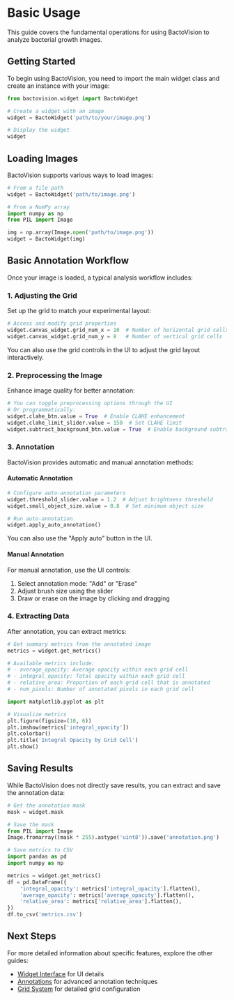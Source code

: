 # Basic Usage

This guide covers the fundamental operations for using BactoVision to analyze bacterial growth images.

## Getting Started

To begin using BactoVision, you need to import the main widget class and create an instance with your image:

```python
from bactovision.widget import BactoWidget

# Create a widget with an image
widget = BactoWidget('path/to/your/image.png')

# Display the widget
widget
```

## Loading Images

BactoVision supports various ways to load images:

```python
# From a file path
widget = BactoWidget('path/to/image.png')

# From a NumPy array
import numpy as np
from PIL import Image

img = np.array(Image.open('path/to/image.png'))
widget = BactoWidget(img)
```

## Basic Annotation Workflow

Once your image is loaded, a typical analysis workflow includes:

### 1. Adjusting the Grid

Set up the grid to match your experimental layout:

```python
# Access and modify grid properties
widget.canvas_widget.grid_num_x = 10  # Number of horizontal grid cells
widget.canvas_widget.grid_num_y = 8   # Number of vertical grid cells
```

You can also use the grid controls in the UI to adjust the grid layout interactively.

### 2. Preprocessing the Image

Enhance image quality for better annotation:

```python
# You can toggle preprocessing options through the UI
# Or programmatically:
widget.clahe_btn.value = True  # Enable CLAHE enhancement
widget.clahe_limit_slider.value = 150  # Set CLAHE limit
widget.subtract_background_btn.value = True  # Enable background subtraction
```

### 3. Annotation

BactoVision provides automatic and manual annotation methods:

#### Automatic Annotation

```python
# Configure auto-annotation parameters
widget.threshold_slider.value = 1.2  # Adjust brightness threshold
widget.small_object_size.value = 0.8  # Set minimum object size

# Run auto-annotation
widget.apply_auto_annotation()
```

You can also use the "Apply auto" button in the UI.

#### Manual Annotation

For manual annotation, use the UI controls:

1. Select annotation mode: "Add" or "Erase"
2. Adjust brush size using the slider
3. Draw or erase on the image by clicking and dragging

### 4. Extracting Data

After annotation, you can extract metrics:

```python
# Get summary metrics from the annotated image
metrics = widget.get_metrics()

# Available metrics include:
# - average_opacity: Average opacity within each grid cell
# - integral_opacity: Total opacity within each grid cell
# - relative_area: Proportion of each grid cell that is annotated
# - num_pixels: Number of annotated pixels in each grid cell

import matplotlib.pyplot as plt

# Visualize metrics
plt.figure(figsize=(10, 6))
plt.imshow(metrics['integral_opacity'])
plt.colorbar()
plt.title('Integral Opacity by Grid Cell')
plt.show()
```

## Saving Results

While BactoVision does not directly save results, you can extract and save the annotation data:

```python
# Get the annotation mask
mask = widget.mask

# Save the mask
from PIL import Image
Image.fromarray((mask * 255).astype('uint8')).save('annotation.png')

# Save metrics to CSV
import pandas as pd
import numpy as np

metrics = widget.get_metrics()
df = pd.DataFrame({
    'integral_opacity': metrics['integral_opacity'].flatten(),
    'average_opacity': metrics['average_opacity'].flatten(),
    'relative_area': metrics['relative_area'].flatten(),
})
df.to_csv('metrics.csv')
```

## Next Steps

For more detailed information about specific features, explore the other guides:

- [Widget Interface](widget-interface.md) for UI details
- [Annotations](annotations.md) for advanced annotation techniques
- [Grid System](grid.md) for detailed grid configuration 